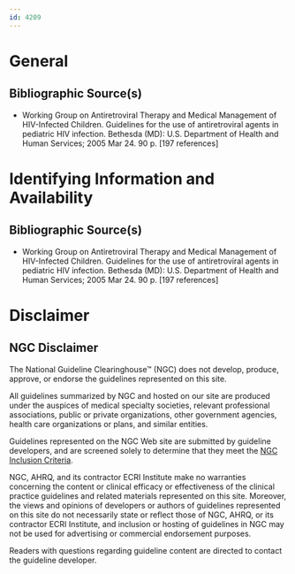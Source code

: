 ```yaml
---
id: 4209
---
```


# General

## Bibliographic Source(s)

- Working Group on Antiretroviral Therapy and Medical Management of HIV-Infected Children. Guidelines for the use of antiretroviral agents in pediatric HIV infection. Bethesda (MD): U.S. Department of Health and Human Services; 2005 Mar 24. 90 p. [197 references]

# Identifying Information and Availability

## Bibliographic Source(s)

- Working Group on Antiretroviral Therapy and Medical Management of HIV-Infected Children. Guidelines for the use of antiretroviral agents in pediatric HIV infection. Bethesda (MD): U.S. Department of Health and Human Services; 2005 Mar 24. 90 p. [197 references]

# Disclaimer

## NGC Disclaimer

The National Guideline Clearinghouse™ (NGC) does not develop, produce, approve, or endorse the guidelines represented on this site.

All guidelines summarized by NGC and hosted on our site are produced under the auspices of medical specialty societies, relevant professional associations, public or private organizations, other government agencies, health care organizations or plans, and similar entities.

Guidelines represented on the NGC Web site are submitted by guideline developers, and are screened solely to determine that they meet the [NGC Inclusion Criteria](/help-and-about/summaries/inclusion-criteria).

NGC, AHRQ, and its contractor ECRI Institute make no warranties concerning the content or clinical efficacy or effectiveness of the clinical practice guidelines and related materials represented on this site. Moreover, the views and opinions of developers or authors of guidelines represented on this site do not necessarily state or reflect those of NGC, AHRQ, or its contractor ECRI Institute, and inclusion or hosting of guidelines in NGC may not be used for advertising or commercial endorsement purposes.

Readers with questions regarding guideline content are directed to contact the guideline developer.

